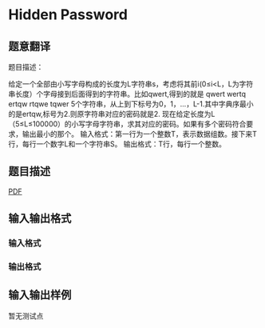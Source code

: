# Hidden Password

## 题意翻译

题目描述：

给定一个全部由小写字母构成的长度为L字符串s，考虑将其前i(0≤i<L，L为字符串长度）个字母接到后面得到的字符串。比如qwert,得到的就是 qwert wertq ertqw rtqwe tqwer 5个字符串，从上到下标号为0，1，...，L-1.其中字典序最小的是ertqw,标号为2.则原字符串对应的密码就是2. 现在给定长度为L（5≤L≤100000）的小写字母字符串，求其对应的密码。如果有多个密码符合要求，输出最小的那个。 输入格式：第一行为一个整数T，表示数据组数。接下来T行，每行一个数字L和一个字符串S。 输出格式：T行，每行一个整数。 

## 题目描述

[problemUrl]: https://uva.onlinejudge.org/index.php?option=com_onlinejudge&Itemid=8&category=446&page=show_problem&problem=4060

[PDF](https://uva.onlinejudge.org/external/13/p1314.pdf)

## 输入输出格式

### 输入格式

### 输出格式

## 输入输出样例

暂无测试点

